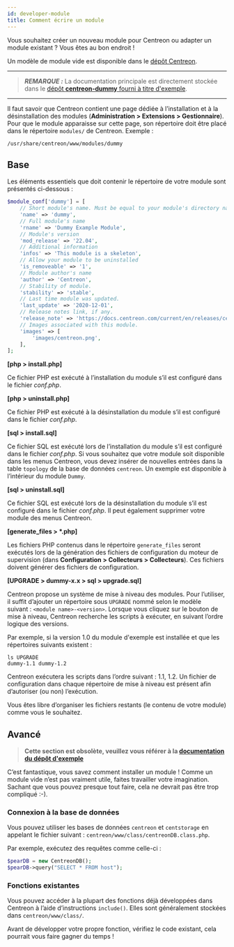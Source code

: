 ```yaml
---
id: developer-module  
title: Comment écrire un module
---
```


Vous souhaitez créer un nouveau module pour Centreon ou adapter un module existant ? Vous êtes au bon endroit !

Un modèle de module vide est disponible dans le [dépôt Centreon](https://github.com/centreon/centreon-dummy).

---


> **_REMARQUE :_** La documentation principale est directement stockée dans le [dépôt **centreon-dummy** fourni à titre d'exemple](https://github.com/centreon/centreon-dummy/blob/master/README.md).

---


Il faut savoir que Centreon contient une page dédiée à l’installation et à la désinstallation des modules (**Administration > Extensions > Gestionnaire**). Pour que le module apparaisse sur cette page, son répertoire doit être placé dans le répertoire `modules/` de Centreon. Exemple :

```Shell
/usr/share/centreon/www/modules/dummy
```

## Base

Les éléments essentiels que doit contenir le répertoire de votre module sont présentés ci-dessous :

```PHP
$module_conf['dummy'] = [
    // Short module's name. Must be equal to your module's directory name
    'name' => 'dummy',
    // Full module's name
    'rname' => 'Dummy Example Module',
    // Module's version
    'mod_release' => '22.04',
    // Additional information
    'infos' => 'This module is a skeleton',
    // Allow your module to be uninstalled
    'is_removeable' => '1',
    // Module author's name
    'author' => 'Centreon',
    // Stability of module.
    'stability' => 'stable',
    // Last time module was updated.
    'last_update' => '2020-12-01',
    // Release notes link, if any.
    'release_note' => 'https://docs.centreon.com/current/en/releases/centreon-os-extensions',
    // Images associated with this module.
    'images' => [
        'images/centreon.png',
    ],
];
```

**\[php > install.php]**

Ce fichier PHP est exécuté à l’installation du module s’il est configuré dans le fichier *conf.php*.

**\[php > uninstall.php]**

Ce fichier PHP est exécuté à la désinstallation du module s’il est configuré dans le fichier *conf.php*.

**\[sql > install.sql]**

Ce fichier SQL est exécuté lors de l’installation du module s’il est configuré dans le fichier *conf.php*. Si vous souhaitez que votre module soit disponible dans les menus Centreon, vous devez insérer de nouvelles entrées dans la table `topology` de la base de données `centreon`. Un exemple est disponible à l’intérieur du module `Dummy`.

**\[sql > uninstall.sql]**

Ce fichier SQL est exécuté lors de la désinstallation du module s’il est configuré dans le fichier *conf.php*. Il peut également supprimer votre module des menus Centreon.

**\[generate\_files > \*.php]**

Les fichiers PHP contenus dans le répertoire `generate_files` seront exécutés lors de la génération des fichiers de configuration du moteur de supervision (dans **Configuration > Collecteurs > Collecteurs**). Ces fichiers doivent générer des fichiers de configuration.

**\[UPGRADE > dummy-x.x > sql > upgrade.sql]**

Centreon propose un système de mise à niveau des modules. Pour l’utiliser, il suffit d’ajouter un répertoire sous `UPGRADE` nommé selon le modèle suivant : `<module name>-<version>`. Lorsque vous cliquez sur le bouton de mise à niveau, Centreon recherche les scripts à exécuter, en suivant l’ordre logique des versions.

Par exemple, si la version 1.0 du module d'exemple est installée et que les répertoires suivants existent :

```Shell
ls UPGRADE
dummy-1.1 dummy-1.2
```

Centreon exécutera les scripts dans l’ordre suivant : 1.1, 1.2. Un fichier de configuration dans chaque répertoire de mise à niveau est présent afin d’autoriser (ou non) l’exécution.

Vous êtes libre d’organiser les fichiers restants (le contenu de votre module) comme vous le souhaitez.

## Avancé

> **Cette section est obsolète, veuillez vous référer à la [documentation du dépôt d'exemple](https://github.com/centreon/centreon-dummy/blob/master/README.md)**

C’est fantastique, vous savez comment installer un module ! Comme un module vide n’est pas vraiment utile, faites travailler votre imagination. Sachant que vous pouvez presque tout faire, cela ne devrait pas être trop compliqué :-).

### Connexion à la base de données

Vous pouvez utiliser les bases de données `centreon` et `centstorage` en appelant le fichier suivant : `centreon/www/class/centreonDB.class.php`.

Par exemple, exécutez des requêtes comme celle-ci :

```PHP
$pearDB = new CentreonDB();
$pearDB->query("SELECT * FROM host");
```

### Fonctions existantes

Vous pouvez accéder à la plupart des fonctions déjà développées dans Centreon à l’aide d’instructions `include()`. Elles sont généralement stockées dans `centreon/www/class/`.

Avant de développer votre propre fonction, vérifiez le code existant, cela pourrait vous faire gagner du temps !